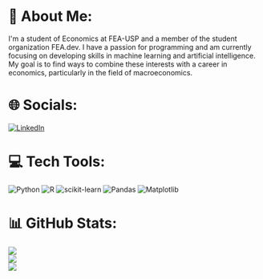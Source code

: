 # 💫 About Me:
I'm a student of Economics at FEA-USP and a member of the student organization FEA.dev. I have a passion for programming and am currently focusing on developing skills in machine learning and artificial intelligence. My goal is to find ways to combine these interests with a career in economics, particularly in the field of macroeconomics.

# 🌐 Socials:
[![LinkedIn](https://img.shields.io/badge/LinkedIn-%230077B5.svg?logo=linkedin&logoColor=white)](/https://www.linkedin.com/in/felipe-melo0899/) 

# 💻 Tech Tools:
![Python](https://img.shields.io/badge/python-3670A0?style=for-the-badge&logo=python&logoColor=ffdd54) ![R](https://img.shields.io/badge/r-%23276DC3.svg?style=for-the-badge&logo=r&logoColor=white) ![scikit-learn](https://img.shields.io/badge/scikit--learn-%23F7931E.svg?style=for-the-badge&logo=scikit-learn&logoColor=white) ![Pandas](https://img.shields.io/badge/pandas-%23150458.svg?style=for-the-badge&logo=pandas&logoColor=white) ![Matplotlib](https://img.shields.io/badge/Matplotlib-%23ffffff.svg?style=for-the-badge&logo=Matplotlib&logoColor=black)
# 📊 GitHub Stats:
![](https://github-readme-stats.vercel.app/api?username=Felipe0899&theme=date_night&hide_border=false&include_all_commits=false&count_private=false)<br/>
![](https://github-readme-streak-stats.herokuapp.com/?user=Felipe0899&theme=date_night&hide_border=false)<br/>
![](https://github-readme-stats.vercel.app/api/top-langs/?username=Felipe0899&theme=date_night&hide_border=false&include_all_commits=false&count_private=false&layout=compact)

<!-- Proudly created with GPRM ( https://gprm.itsvg.in ) -->

<!---
Felipe0899/Felipe0899 is a ✨ special ✨ repository because its `README.md` (this file) appears on your GitHub profile.
You can click the Preview link to take a look at your changes.
--->
